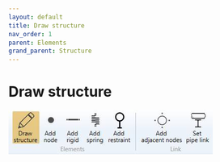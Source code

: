 ```yaml
---
layout: default
title: Draw structure
nav_order: 1
parent: Elements
grand_parent: Structure
---
```


# Draw structure

![Image](../../Images/Structure9.jpg)

